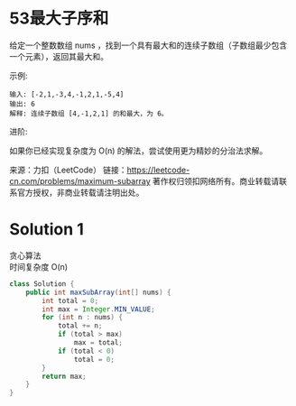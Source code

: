 # 53最大子序和

给定一个整数数组 nums ，找到一个具有最大和的连续子数组（子数组最少包含一个元素），返回其最大和。

示例:
```
输入: [-2,1,-3,4,-1,2,1,-5,4]
输出: 6
解释: 连续子数组 [4,-1,2,1] 的和最大，为 6。
```
进阶:

如果你已经实现复杂度为 O(n) 的解法，尝试使用更为精妙的分治法求解。

来源：力扣（LeetCode）
链接：https://leetcode-cn.com/problems/maximum-subarray
著作权归领扣网络所有。商业转载请联系官方授权，非商业转载请注明出处。

# Solution 1
贪心算法  
时间复杂度 O(n)  
``` java
class Solution {
    public int maxSubArray(int[] nums) {
        int total = 0;
        int max = Integer.MIN_VALUE;
        for (int n : nums) {
            total += n;
            if (total > max)
                max = total;
            if (total < 0)
                total = 0;
        }
        return max;
    }
}
```
